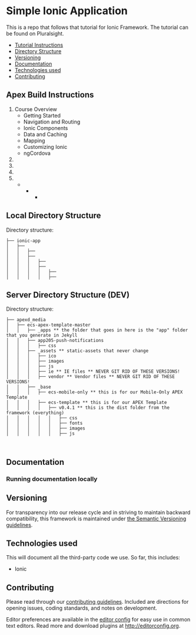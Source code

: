 # Simple Ionic Application 

This is a repo that follows that tutorial for Ionic Framework.  The tutorial can be found on Pluralsight.

 - [Tutorial Instructions](#apex)
 - [Directory Structure](#directory)
 - [Versioning](#versioning)
 - [Documentation](#documentation)
 - [Technologies used](#technologies)
 - [Contributing](#contributing)
 

## Apex Build Instructions

1. Course Overview
	- Getting Started
	- Navigation and Routing
	- Ionic Components
	- Data and Caching
	- Mapping
	- Customizing Ionic
	- ngCordova  
2.  
3.  	 
4.
7. 
	-  
		-  
			-  


 





## Local Directory Structure

Directory structure:
```
├── ionic-app 
│   ├──  
│   │   ├──  
│   │   ├──  
│   │   │   ├──  
│   │   │   ├──  
│   │   │   │   ├──  
│   │   │   │   ├──  

```




## Server Directory Structure (DEV)

Directory structure:
```
├── apexd_media
│   ├── ecs-apex-template-master
│   │   ├── _apps ** the folder that goes in here is the "app" folder that you generate in Jekyll
│   │   ├── app205-push-notifications
│   │   │   ├── css
│   │   ├── _assets ** static-assets that never change
│   │   │   ├── ico
│   │   │   ├── images
│   │   │   ├── js
│   │   │   ├── ie ** IE files ** NEVER GIT RID OF THESE VERSIONS!
│   │   │   ├── vendor ** Vendor files ** NEVER GIT RID OF THESE VERSIONS!
│   │   ├── _base
│   │   │   ├── ecs-mobile-only ** this is for our Mobile-Only APEX Template
│   │   │   ├── ecs-template ** this is for our APEX Template
│   │   │   │   ├── v0.4.1 ** this is the dist folder from the framework (everything)
│   │   │   │   │   ├── css
│   │   │   │   │   ├── fonts
│   │   │   │   │   ├── images
│   │   │   │   │   ├── js



```


## Documentation

 

### Running documentation locally


 

## Versioning 

For transparency into our release cycle and in striving to maintain backward compatibility, this framework is maintained under [the Semantic Versioning guidelines](http://semver.org/).

## Technologies used

This will document all the third-party code we use. So far, this includes:

- Ionic


## Contributing

Please read through our [contributing guidelines](https://github.com/...CONTRIBUTING.md). Included are directions for opening issues, coding standards, and notes on development.

Editor preferences are available in the [editor config](https://github.com/....editorconfig) for easy use in common text editors. Read more and download plugins at <http://editorconfig.org>.

